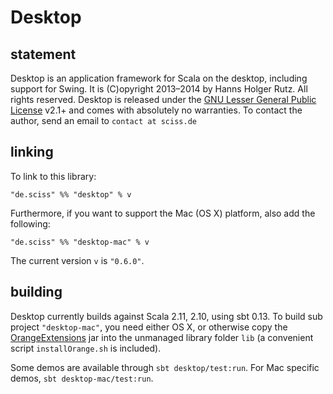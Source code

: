 # Desktop

## statement

Desktop is an application framework for Scala on the desktop, including support for Swing. It is (C)opyright 2013&ndash;2014 by Hanns Holger Rutz. All rights reserved. Desktop is released under the [GNU Lesser General Public License](https://raw.github.com/Sciss/Desktop/master/LICENSE) v2.1+ and comes with absolutely no warranties. To contact the author, send an email to `contact at sciss.de`

## linking

To link to this library:

    "de.sciss" %% "desktop" % v

Furthermore, if you want to support the Mac (OS X) platform, also add the following:

    "de.sciss" %% "desktop-mac" % v

The current version `v` is `"0.6.0"`.

## building

Desktop currently builds against Scala 2.11, 2.10, using sbt 0.13. To build sub project `"desktop-mac"`, you need either OS X, or otherwise copy the [OrangeExtensions](http://ymasory.github.io/OrangeExtensions/) jar into the unmanaged library folder `lib` (a convenient script `installOrange.sh` is included).

Some demos are available through `sbt desktop/test:run`. For Mac specific demos, `sbt desktop-mac/test:run`.
